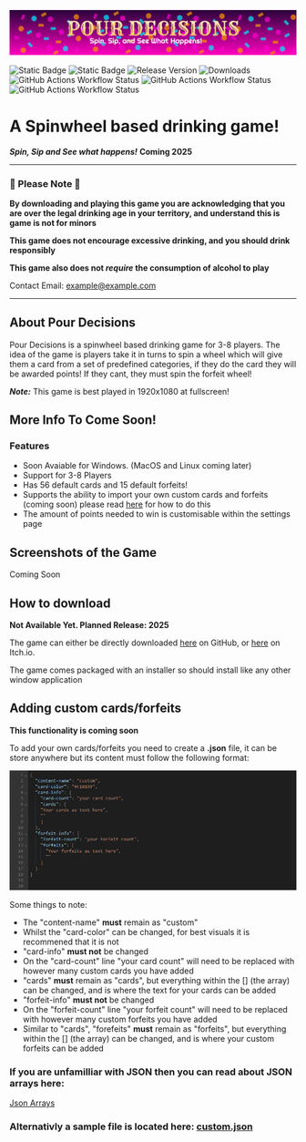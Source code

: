 ﻿![Pour Decisions Banner](https://raw.githubusercontent.com/Harry-Skerritt/test/refs/heads/main/pd_github_banner.png)

![Static Badge](https://img.shields.io/badge/in_development-green)
![Static Badge](https://img.shields.io/badge/Built_With-SFML-orange)
![Release Version]()
![Downloads]()
![GitHub Actions Workflow Status](https://img.shields.io/github/actions/workflow/status/Harry-Skerritt/PourDecisions/ci-windows.yml?label=Windows)
![GitHub Actions Workflow Status](https://img.shields.io/github/actions/workflow/status/Harry-Skerritt/PourDecisions/ci-macos.yml?label=MacOS)
![GitHub Actions Workflow Status](https://img.shields.io/github/actions/workflow/status/Harry-Skerritt/PourDecisions/ci-linux.yml?label=Linux)


# A Spinwheel based drinking game!
***Spin, Sip and See what happens!***
**Coming 2025**

--- 

### **🔞 Please Note 🔞** 

**By downloading and playing this game you are acknowledging that you are over the legal drinking age in your territory, and understand this is game is not for minors**

**This game does not encourage excessive drinking, and you should drink responsibly**

**This game also does not *require* the consumption of alcohol to play**

Contact Email: example@example.com

---

## About Pour Decisions
Pour Decisions is a spinwheel based drinking game for 3-8 players. The idea of the game is players take it in turns to spin a wheel which will give them a card from a set of predefined categories, if they do the card they will be awarded points! If they cant, they must spin the forfeit wheel!

***Note:*** This game is best played in 1920x1080 at fullscreen!

## More Info To Come Soon!

### Features
- Soon Avaiable for Windows. (MacOS and Linux coming later)
- Support for 3-8 Players
- Has 56 default cards and 15 default forfeits!
- Supports the ability to import your own custom cards and forfeits (coming soon) please read [here]() for how to do this
- The amount of points needed to win is customisable within the settings page

## Screenshots of the Game
Coming Soon

## How to download
**Not Available Yet. Planned Release: 2025**

The game can either be directly downloaded [here]() on GitHub, or [here](https://harry-skerritt.itch.io/pour-decisions) on Itch.io.

The game comes packaged with an installer so should install like any other window application



## Adding custom cards/forfeits
**This functionality is coming soon**

To add your own cards/forfeits you need to create a **.json** file, it can be store anywhere but its content must follow the following format:

![Custom JSON Format](https://raw.githubusercontent.com/Harry-Skerritt/test/refs/heads/main/image.png)

Some things to note:
- The "content-name" **must** remain as "custom"
- Whilst the "card-color" can be changed, for best visuals it is recommened that it is not
- "card-info" **must not** be changed
- On the "card-count" line "your card count" will need to be replaced with however many custom cards you have added
- "cards" **must** remain as "cards", but everything within the [] (the array) can be changed, and is where the text for your cards can be added
- "forfeit-info" **must not** be changed
- On the "forfeit-count" line "your forfeit count" will need to be replaced with however many custom forfeits you have added
- Similar to "cards", "forefeits" **must** remain as "forfeits", but everything within the [] (the array) can be changed, and is where your custom forfeits can be added

### If you are unfamilliar with JSON then you can read about JSON arrays here: 
[Json Arrays](https://www.microfocus.com/documentation/silk-performer/205/en/silkperformer-205-webhelp-en/GUID-0847DE13-2A2F-44F2-A6E7-214CD703BF84.html)

### Alternativly a sample file is located here: [custom.json]()
 



